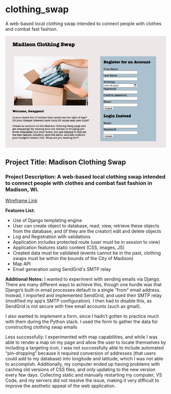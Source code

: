 # clothing_swap
A web-based local clothing swap intended to connect people with clothes and combat fast fashion.

![alt text](https://github.com/EmilyMabie/clothing_swap/blob/main/Screen%20Shot%202021-08-25%20at%201.13.27%20PM.png)

## **Project Title:** Madison Clothing Swap
### **Project Description:** A web-based local clothing swap intended to connect people with clothes and combat fast fashion in Madison, Wi.
[Wireframe Link](https://balsamiq.cloud/spvylua/p9ev1ek)

**Features List:**
*  Use of Django templating engine
*  User can create object to database, read, view, retrieve these objects from the database, and (if they are the creator) edit and delete objects
*  Log and Registration with validations
*  Application includes protected route (user must be in session to view)
*  Application features static content (CSS, images, JS)
*  Created data must be validated (events cannot be in the past, clothing swaps must be within the bounds of the City of Madison)
*  Map API
*  Email generation using SendGrid's SMTP relay
 
**Additional Notes:**
I wanted to experiment with sending emails via Django. There are many different ways to achieve this, though one hurdle was that Django’s built-in email processes default to a single “from” email address. Instead, I imported and implemented SendGrid, and used their SMTP relay (modified my app’s SMTP configuration). 
I then had to disable this, as SendGrid is not secure with free email accounts (such as gmail).

I also wanted to implement a form, since I hadn’t gotten to practice much with them during the Python stack. I used the form to gather the data for constructing clothing swap emails

Less successfully: I experimented with map capabilities, and while I was able to render a map on my page and allow the user to locate themselves by including a targeting icon, I was not successfully able to include automated “pin-dropping” because it required conversion of addresses (that users could add to my database) into longitude and latitude, which I was not able to accomplish.
Additionally, my computer ended up having problems with caching old versions of CSS files, and only updating to the new version every few days. Collecting static and manually restarting my computer, VS Code, and my servers did not resolve the issue, making it very difficult to improve the aesthetic appeal of the web application.
